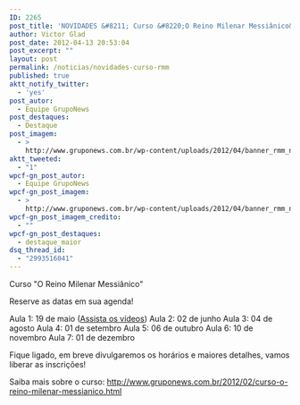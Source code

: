 ```yaml
---
ID: 2265
post_title: 'NOVIDADES &#8211; Curso &#8220;O Reino Milenar Messiânico&#8221;'
author: Victor Glad
post_date: 2012-04-13 20:53:04
post_excerpt: ""
layout: post
permalink: /noticias/novidades-curso-rmm
published: true
aktt_notify_twitter:
  - 'yes'
post_autor:
  - Equipe GrupoNews
post_destaques:
  - Destaque
post_imagem:
  - >
    http://www.gruponews.com.br/wp-content/uploads/2012/04/banner_rmm_novidades.jpg
aktt_tweeted:
  - "1"
wpcf-gn_post_autor:
  - Equipe GrupoNews
wpcf-gn_post_imagem:
  - >
    http://www.gruponews.com.br/wp-content/uploads/2012/04/banner_rmm_novidades.jpg
wpcf-gn_post_imagem_credito:
  - ""
wpcf-gn_post_destaques:
  - destaque_maior
dsq_thread_id:
  - "2993516041"
---
```

Curso "O Reino Milenar Messiânico"

Reserve as datas em sua agenda!

Aula 1: 19 de maio (<a title="Curso “O Reino Milenar Messiânico” #aula01" href="http://www.gruponews.com.br/audiosevideos/curso-reino-milenar-messianico/aula01">Assista os vídeos</a>)
Aula 2: 02 de junho
Aula 3: 04 de agosto
Aula 4: 01 de setembro
Aula 5: 06 de outubro
Aula 6: 10 de novembro
Aula 7: 01 de dezembro

Fique ligado, em breve divulgaremos os horários e maiores detalhes, vamos liberar as inscrições!

Saiba mais sobre o curso: <a href="http://www.gruponews.com.br/2012/02/curso-o-reino-milenar-messianico.html">http://www.gruponews.com.br/2012/02/curso-o-reino-milenar-messianico.html</a>
